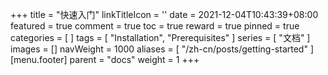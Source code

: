 +++
title = "快速入门"
linkTitleIcon = '<i class="fas fa-book fa-fw"></i>'
date = 2021-12-04T10:43:39+08:00
featured = true
comment = true
toc = true
reward = true
pinned = true
categories = [
]
tags = [
  "Installation",
  "Prerequisites"
]
series = [
  "文档"
]
images = []
navWeight = 1000
aliases = [
  "/zh-cn/posts/getting-started"
]
[menu.footer]
  parent = "docs"
  weight = 1
+++
